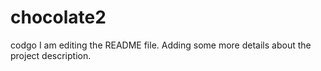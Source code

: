 # chocolate2
codgo
I am editing the README file. Adding some more details about the project description.
